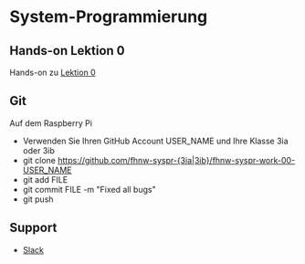# System-Programmierung
## Hands-on Lektion 0
Hands-on zu [Lektion 0](https://github.com/tamberg/fhnw-syspr/tree/master/00)

## Git
Auf dem Raspberry Pi
- Verwenden Sie Ihren GitHub Account USER_NAME und Ihre Klasse 3ia oder 3ib
- git clone https://github.com/fhnw-syspr-{3ia|3ib}/fhnw-syspr-work-00-USER_NAME
- git add FILE
- git commit FILE -m "Fixed all bugs"
- git push

## Support
- [Slack](https://fhnw-syspr.slack.com/)
